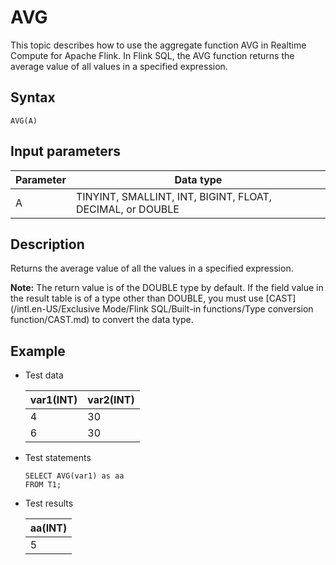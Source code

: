 # AVG

This topic describes how to use the aggregate function AVG in Realtime Compute for Apache Flink. In Flink SQL, the AVG function returns the average value of all values in a specified expression.

## Syntax

```
AVG(A)
```

## Input parameters

|Parameter|Data type|
|---------|---------|
|A|TINYINT, SMALLINT, INT, BIGINT, FLOAT, DECIMAL, or DOUBLE|

## Description

Returns the average value of all the values in a specified expression.

**Note:** The return value is of the DOUBLE type by default. If the field value in the result table is of a type other than DOUBLE, you must use [CAST](/intl.en-US/Exclusive Mode/Flink SQL/Built-in functions/Type conversion function/CAST.md) to convert the data type.

## Example

-   Test data

    |var1\(INT\)|var2\(INT\)|
    |-----------|-----------|
    |4|30|
    |6|30|

-   Test statements

    ```
    SELECT AVG(var1) as aa
    FROM T1;     
    ```

-   Test results

    |aa\(INT\)|
    |---------|
    |5|


